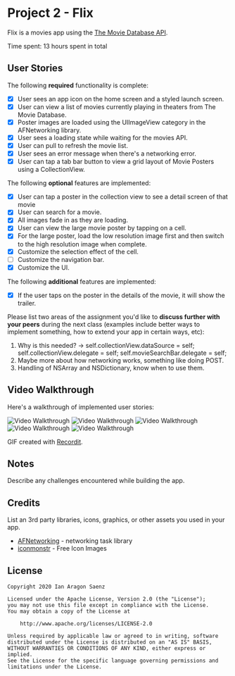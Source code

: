 # Project 2 - Flix

Flix is a movies app using the [The Movie Database API](http://docs.themoviedb.apiary.io/#).

Time spent: 13 hours spent in total

## User Stories

The following **required** functionality is complete:

- [x] User sees an app icon on the home screen and a styled launch screen.
- [x] User can view a list of movies currently playing in theaters from The Movie Database.
- [x] Poster images are loaded using the UIImageView category in the AFNetworking library.
- [x] User sees a loading state while waiting for the movies API.
- [x] User can pull to refresh the movie list.
- [x] User sees an error message when there's a networking error.
- [x] User can tap a tab bar button to view a grid layout of Movie Posters using a CollectionView.

The following **optional** features are implemented:

- [x] User can tap a poster in the collection view to see a detail screen of that movie
- [x] User can search for a movie.
- [x] All images fade in as they are loading.
- [x] User can view the large movie poster by tapping on a cell.
- [x] For the large poster, load the low resolution image first and then switch to the high resolution image when complete.
- [x] Customize the selection effect of the cell.
- [ ] Customize the navigation bar.
- [x] Customize the UI.

The following **additional** features are implemented:

- [x] If the user taps on the poster in the details of the movie, it will show the trailer. 

Please list two areas of the assignment you'd like to **discuss further with your peers** during the next class (examples include better ways to implement something, how to extend your app in certain ways, etc):

1. Why is this needed? ->
self.collectionView.dataSource = self;
self.collectionView.delegate = self;
self.movieSearchBar.delegate = self;
2. Maybe more about how networking works, something like doing POST.
3. Handling of NSArray and NSDictionary, know when to use them.

## Video Walkthrough

Here's a walkthrough of implemented user stories:

<img src='http://g.recordit.co/NWMdcF1eKC.gif' title='Video Walkthrough' width='' alt='Video Walkthrough' />

<img src='http://g.recordit.co/dVSNs9deQF.gif' title='Search Bar and Grid' width='' alt='Video Walkthrough' />

<img src='http://g.recordit.co/Y0UcVuU4eS.gif' title='Table View and Grid with Details' width='' alt='Video Walkthrough' />

<img src='http://g.recordit.co/xDVS39qmfR.gif' title='Network Error' width='' alt='Video Walkthrough' />

<img src='http://g.recordit.co/bojYh9cLDj.gif' title='Cell Selection Customization' width='' alt='Video Walkthrough' />


GIF created with [Recordit](http://www.Recordit.co).

## Notes

Describe any challenges encountered while building the app.

## Credits

List an 3rd party libraries, icons, graphics, or other assets you used in your app.

- [AFNetworking](https://github.com/AFNetworking/AFNetworking) - networking task library
- [iconmonstr](https://iconmonstr.com/) - Free Icon Images

## License

    Copyright 2020 Ian Aragon Saenz

    Licensed under the Apache License, Version 2.0 (the "License");
    you may not use this file except in compliance with the License.
    You may obtain a copy of the License at

        http://www.apache.org/licenses/LICENSE-2.0

    Unless required by applicable law or agreed to in writing, software
    distributed under the License is distributed on an "AS IS" BASIS,
    WITHOUT WARRANTIES OR CONDITIONS OF ANY KIND, either express or implied.
    See the License for the specific language governing permissions and
    limitations under the License.
